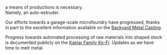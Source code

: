a means of productions is necessary.  
Namely, an auto-extruder.

Our efforts towards a garage-scale microfoundry have progressed, thanks in part to the excellent information available on the [Backyard Metal Casting](http://www.backyardmetalcasting.com/).

Progress towards automated processing of raw materials into shaped stock is documented publicly on the [Kaelar Family Ko-Fi](https://www.ko-fi.com/kaelars/gallery). Updates as we have time to melt metal.

